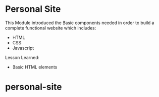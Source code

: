 # Personal Site
This Module introduced the Basic components needed in order to build a complete functional website which includes:

* HTML
* CSS
* Javascript

Lesson Learned:

* Basic HTML elements
# personal-site
